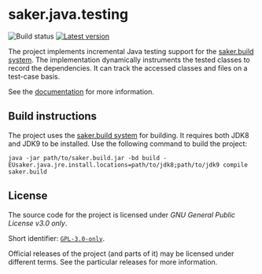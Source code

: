 # saker.java.testing

![Build status](https://img.shields.io/azure-devops/build/sakerbuild/5e05673c-f79b-4b0e-9866-bafebbde4851/16/master) [![Latest version](https://mirror.nest.saker.build/badges/saker.java.testing/version.svg)](https://nest.saker.build/package/saker.java.testing "saker.java.testing | saker.nest")

The project implements incremental Java testing support for the [saker.build system](https://saker.build). The implementation dynamically instruments the tested classes to record the dependencies. It can track the accessed classes and files on a test-case basis.

See the [documentation](https://saker.build/saker.java.testing/doc/) for more information.

## Build instructions

The project uses the [saker.build system](https://saker.build) for building. It requires both JDK8 and JDK9 to be installed. Use the following command to build the project:

```
java -jar path/to/saker.build.jar -bd build -EUsaker.java.jre.install.locations=path/to/jdk8;path/to/jdk9 compile saker.build
```

## License

The source code for the project is licensed under *GNU General Public License v3.0 only*.

Short identifier: [`GPL-3.0-only`](https://spdx.org/licenses/GPL-3.0-only.html).

Official releases of the project (and parts of it) may be licensed under different terms. See the particular releases for more information.
